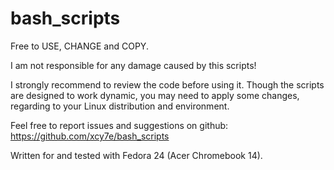 # bash_scripts

Free to USE, CHANGE and COPY.

I am not responsible for any damage caused by this scripts!

I strongly recommend to review the code before using it.
Though the scripts are designed to work dynamic, you may need
to apply some changes, regarding to your Linux distribution and environment.

Feel free to report issues and suggestions on github:
https://github.com/xcy7e/bash_scripts

Written for and tested with Fedora 24 (Acer Chromebook 14).
